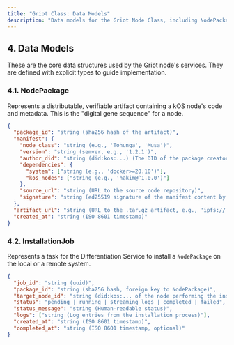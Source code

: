 ```yaml
---
title: "Griot Class: Data Models"
description: "Data models for the Griot Node Class, including NodePackage and InstallationJob."
---
```


## 4. Data Models

These are the core data structures used by the Griot node's services. They are defined with explicit types to guide implementation.

### 4.1. NodePackage
Represents a distributable, verifiable artifact containing a kOS node's code and metadata. This is the "digital gene sequence" for a node.

```json
{
  "package_id": "string (sha256 hash of the artifact)",
  "manifest": {
    "node_class": "string (e.g., 'Tohunga', 'Musa')",
    "version": "string (semver, e.g., '1.2.1')",
    "author_did": "string (did:kos:...) (The DID of the package creator)",
    "dependencies": {
      "system": ["string (e.g., 'docker>=20.10')"],
      "kos_nodes": ["string (e.g., 'hakim@^1.0.0')"]
    },
    "source_url": "string (URL to the source code repository)",
    "signature": "string (ed25519 signature of the manifest content by the author)"
  },
  "artifact_url": "string (URL to the .tar.gz artifact, e.g., 'ipfs://...')",
  "created_at": "string (ISO 8601 timestamp)"
}
```

### 4.2. InstallationJob
Represents a task for the Differentiation Service to install a `NodePackage` on the local or a remote system.

```json
{
  "job_id": "string (uuid)",
  "package_id": "string (sha256 hash, foreign key to NodePackage)",
  "target_node_id": "string (did:kos:... of the node performing the installation)",
  "status": "pending | running | streaming_logs | completed | failed",
  "status_message": "string (Human-readable status)",
  "logs": ["string (Log entries from the installation process)"],
  "created_at": "string (ISO 8601 timestamp)",
  "completed_at": "string (ISO 8601 timestamp, optional)"
}
``` 